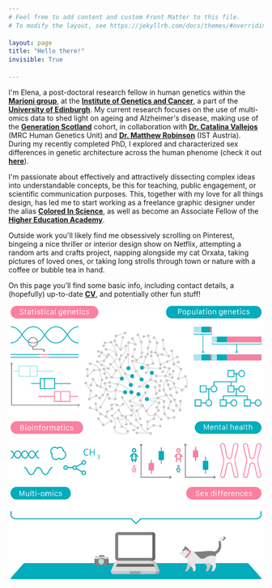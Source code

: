 ```yaml
---
# Feel free to add content and custom Front Matter to this file.
# To modify the layout, see https://jekyllrb.com/docs/themes/#overriding-theme-defaults

layout: page
title: "Hello there!"
invisible: True

---
```


I'm Elena, a post-doctoral research fellow in human genetics within the **[Marioni group](https://marioni-group.owlstown.net/)**, at the **[Institute of Genetics and Cancer](https://www.ed.ac.uk/institute-genetics-cancer)**, a part of the **[University of Edinburgh](https://www.ed.ac.uk/)**. My current research focuses on the use of multi-omics data to shed light on ageing and Alzheimer's disease, making use of the **[Generation Scotland](https://www.ed.ac.uk/generation-scotland)** cohort, in collaboration with **[Dr. Catalina Vallejos](https://vallejosgroup.github.io/)** (MRC Human Genetics Unit) and **[Dr. Matthew Robinson](https://ist.ac.at/en/research/robinson-group/)** (IST Austria). During my recently completed PhD, I explored and characterized sex differences in genetic architecture across the human phenome (check it out **[here](https://www.nature.com/articles/s41588-021-00912-0)**).

I'm passionate about effectively and attractively dissecting complex ideas into understandable concepts, be this for teaching, public engagement, or scientific communication purposes. This, together with my love for all things design, has led me to start working as a freelance graphic designer under the alias **[Colored In Science](https://www.behance.net/coloredinscience)**, as well as become an Associate Fellow of the **[Higher Education Academy](https://www.advance-he.ac.uk/)**.

Outside work you'll likely find me obsessively scrolling on Pinterest, bingeing a nice thriller or interior design show on Netflix, attempting a random arts and crafts project, napping alongside my cat Orxata, taking pictures of loved ones, or taking long strolls through town or nature with a coffee or bubble tea in hand.  

On this page you'll find some basic info, including contact details, a (hopefully) up-to-date **[CV](cv/)**, and potentially other fun stuff!

<p style="text-align:center;">
<picture>
  <source 
    media="(min-width: 600px)"
    srcset="assets/img/science_banner_withperson_2.svg">
  <img src="assets/img/science_banner_withperson_vertical_2.svg">
</picture>
</p>